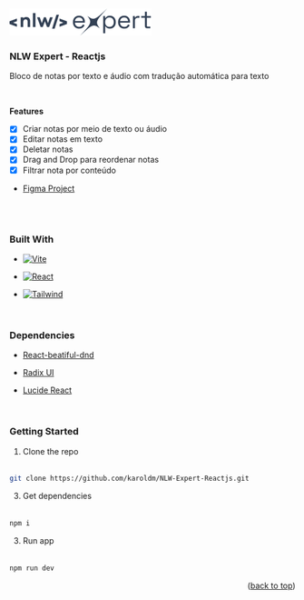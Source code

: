<a name="readme-top"></a>
<br />

<div align="left">

<img src="src/assets/Logo.svg" alt="Logo">

<br />

<h3 align="left">NLW Expert - Reactjs</h3>

<p align="left">

Bloco de notas por texto e áudio com tradução automática para texto

<br /> 

<strong>Features</strong>
- [X] Criar notas por meio de texto ou áudio
- [X] Editar notas em texto
- [X] Deletar notas
- [X] Drag and Drop para reordenar notas
- [X] Filtrar nota por conteúdo     

* [Figma Project][Figma-url]

<br />
<br />

###  Built With

* [![Vite][Vite]][Vite-url]

* [![React][React]][React-url]

* [![Tailwind][Tailwind]][Tailwind-url]

<br />

###  Dependencies
* [React-beatiful-dnd][React-beatiful-dnd-url]
  
* [Radix UI][Radix-ui-url]
  
* [Lucide React][Lucide-react-url]

<br />

###  Getting Started


1. Clone the repo

```sh

git clone https://github.com/karoldm/NLW-Expert-Reactjs.git

```

3. Get dependencies

```sh

npm i

```

3. Run app

```sh

npm run dev

```

<p align="right">(<a href="#readme-top">back to top</a>)</p>

<!-- MARKDOWN LINKS & IMAGES -->


[linkedin-shield]: https://img.shields.io/badge/-LinkedIn-black.svg?style=for-the-badge&logo=linkedin&colorB=555

[linkedin-url]: https://linkedin.com/in/karoldm

[Vite]: https://img.shields.io/badge/vite-%23646CFF.svg?style=for-the-badge&logo=vite&logoColor=white

[Vite-url]: https://vitejs.dev/

[React]: https://img.shields.io/badge/react-%2320232a.svg?style=for-the-badge&logo=react&logoColor=%2361DAFB

[React-url]: https://react.dev/

[Tailwind]: https://img.shields.io/badge/tailwindcss-%2338B2AC.svg?style=for-the-badge&logo=tailwind-css&logoColor=white

[Tailwind-url]: https://tailwindcss.com/

[Figma-url]: [https://www.figma.com/file/Knnqcp8DQxTJs8kyI3tHVT/myplants?node-id=216%3A2](https://www.figma.com/community/file/1336456128647909148)

[Figma]: https://cdn-icons-png.flaticon.com/512/5968/5968705.png

[React-beatiful-dnd-url]: https://github.com/atlassian/react-beautiful-dnd

[Radix-ui-url]: https://www.radix-ui.com/

[Lucide-react-url]: https://lucide.dev/guide/packages/lucide-react

